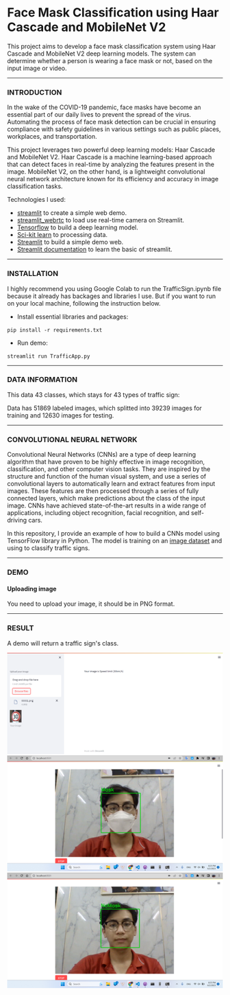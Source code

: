 # Face Mask Classification using Haar Cascade and MobileNet V2

This project aims to develop a face mask classification system using Haar Cascade and MobileNet V2 deep learning models. The system can determine whether a person is wearing a face mask or not, based on the input image or video.

 ---

### **INTRODUCTION**
In the wake of the COVID-19 pandemic, face masks have become an essential part of our daily lives to prevent the spread of the virus. Automating the process of face mask detection can be crucial in ensuring compliance with safety guidelines in various settings such as public places, workplaces, and transportation.

This project leverages two powerful deep learning models: Haar Cascade and MobileNet V2. Haar Cascade is a machine learning-based approach that can detect faces in real-time by analyzing the features present in the image. MobileNet V2, on the other hand, is a lightweight convolutional neural network architecture known for its efficiency and accuracy in image classification tasks.

Technologies I used:
  - [streamlit](https://streamlit.io/) to create a simple web demo.
  - [streamlit_webrtc](https://pypi.org/project/streamlit-webrtc/) to load use real-time camera on Streamlit.
  - [Tensorflow](https://www.tensorflow.org/) to build a deep learning model.
  - [Sci-kit learn](https://www.tensorflow.org/) to processing data.
  - [Streamlit](https://streamlit.io/) to build a simple demo web.
  - [Streamlit documentation](https://www.youtube.com/playlist?list=PLtqF5YXg7GLmCvTswG32NqQypOuYkPRUE) to learn the basic of streamlit.

---

### **INSTALLATION**
I highly recommend you using Google Colab to run the TrafficSign.ipynb file because it already has backages and libraries I use. But if you want to run on your local machine, following the instruction below.
  - Install essential libraries and packages:
  
  ```
  pip install -r requirements.txt
  ```
  
  - Run demo:
  
  ```
  streamlit run TrafficApp.py
  ```

---

### **DATA INFORMATION** 

This data 43 classes, which stays for 43 types of traffic sign: 

Data has 51869 labeled images, which splitted into 39239 images for training and 12630 images for testing.

---

### **CONVOLUTIONAL NEURAL NETWORK**

Convolutional Neural Networks (CNNs) are a type of deep learning algorithm that have proven to be highly effective in image recognition, classification, and other computer vision tasks. They are inspired by the structure and function of the human visual system, and use a series of convolutional layers to automatically learn and extract features from input images. These features are then processed through a series of fully connected layers, which make predictions about the class of the input image. CNNs have achieved state-of-the-art results in a wide range of applications, including object recognition, facial recognition, and self-driving cars.

In this repository, I provide an example of how to build a CNNs model using TensorFlow library in Python. The model is training on an [image dataset](https://www.kaggle.com/datasets/meowmeowmeowmeowmeow/gtsrb-german-traffic-sign?ref=morioh.com&utm_source=morioh.com) and using to classify traffic signs.

---

### **DEMO**

#### Uploading image

You need to upload your image, it should be in PNG format. 

---

### **RESULT**

A demo will return a traffic sign's class.

![alt text](https://github.com/imCaoQuoc/TrafficSign_Classification/blob/main/Screenshot%202023-05-02%20171839.png)
![alt text](dataset/mask.png)
![alt text](dataset/NoMask.png)
